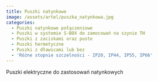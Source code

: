 ```yaml
---
title: Puszki natynkowe
image: /assets/artel/puszka_natynkowa.jpg
categories:
  - Puszki natynkowe połączeniowe
  - Puszki w systemie S-BOX do zamocowań na szynie TH
  - Puszki z zaciskami oraz puste
  - Puszki hermetyczne
  - Puszki z dławicami lub bez
  - 'Różne stopnie szczelności - IP20, IP44, IP55, IP66'
---
```

Puszki elektryczne do zastosowań natynkowych
